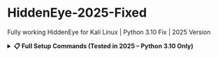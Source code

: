 # HiddenEye-2025-Fixed
Fully working HiddenEye for Kali Linux | Python 3.10 Fix | 2025 Version



<details>
<summary><strong>📋 Full Setup Commands (Tested in 2025 – Python 3.10 Only)</strong></summary>

```bash
# Sab commands jo maine pehle diye...
